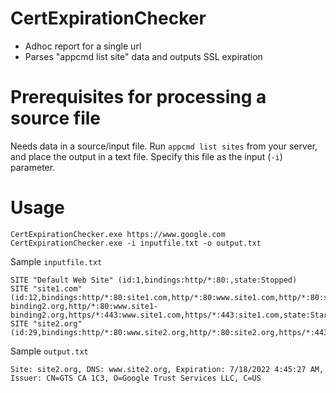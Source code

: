 # CertExpirationChecker
- Adhoc report for a single url
- Parses "appcmd list site" data and outputs SSL expiration


# Prerequisites for processing a source file
Needs data in a source/input file. 
Run `appcmd list sites` from your server, and place the output in a text file. Specify this file as the input (`-i`) parameter.

# Usage 
`CertExpirationChecker.exe https://www.google.com`
`CertExpirationChecker.exe -i inputfile.txt -o output.txt`

Sample `inputfile.txt` 
```
SITE "Default Web Site" (id:1,bindings:http/*:80:,state:Stopped)
SITE "site1.com" (id:12,bindings:http/*:80:site1.com,http/*:80:www.site1.com,http/*:80:site1-binding2.org,http/*:80:www.site1-binding2.org,https/*:443:www.site1.com,https/*:443:site1.com,state:Started)
SITE "site2.org" (id:29,bindings:http/*:80:www.site2.org,http/*:80:site2.org,https/*:443:site2.org,https/*:443:www.site2.org,state:Started)
```

Sample `output.txt` 

`Site: site2.org, DNS: www.site2.org, Expiration: 7/18/2022 4:45:27 AM, Issuer: CN=GTS CA 1C3, O=Google Trust Services LLC, C=US`

